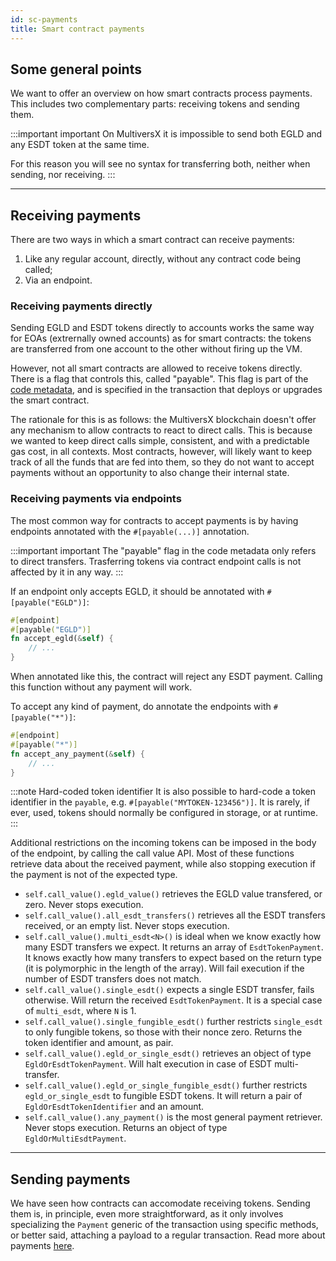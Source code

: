 ```yaml
---
id: sc-payments
title: Smart contract payments
---
```


[comment]: # (mx-abstract)

## Some general points

We want to offer an overview on how smart contracts process payments. This includes two complementary parts: receiving tokens and sending them.

:::important important
On MultiversX it is impossible to send both EGLD and any ESDT token at the same time.

For this reason you will see no syntax for transferring both, neither when sending, nor receiving.
:::

---

[comment]: # (mx-context-auto)

## Receiving payments

There are two ways in which a smart contract can receive payments:
1. Like any regular account, directly, without any contract code being called;
2. Via an endpoint.

[comment]: # (mx-context-auto)

### Receiving payments directly

Sending EGLD and ESDT tokens directly to accounts works the same way for EOAs (extrernally owned accounts) as for smart contracts: the tokens are transferred from one account to the other without firing up the VM.

However, not all smart contracts are allowed to receive tokens directly. There is a flag that controls this, called "payable". This flag is part of the [code metadata](/developers/data/code-metadata), and is specified in the transaction that deploys or upgrades the smart contract.

The rationale for this is as follows: the MultiversX blockchain doesn't offer any mechanism to allow contracts to react to direct calls. This is because we wanted to keep direct calls simple, consistent, and with a predictable gas cost, in all contexts. Most contracts, however, will likely want to keep track of all the funds that are fed into them, so they do not want to accept payments without an opportunity to also change their internal state.

[comment]: # (mx-context-auto)

### Receiving payments via endpoints

The most common way for contracts to accept payments is by having endpoints annotated with the `#[payable(...)]` annotation.

:::important important
The "payable" flag in the code metadata only refers to direct transfers. Trasferring tokens via contract endpoint calls is not affected by it in any way.
:::

If an endpoint only accepts EGLD, it should be annotated with `#[payable("EGLD")]`:

```rust
#[endpoint]
#[payable("EGLD")]
fn accept_egld(&self) {
	// ...
}
```

When annotated like this, the contract will reject any ESDT payment. Calling this function without any payment will work.

To accept any kind of payment, do annotate the endpoints with `#[payable("*")]`:

```rust
#[endpoint]
#[payable("*")]
fn accept_any_payment(&self) {
	// ...
}
```

:::note Hard-coded token identifier
It is also possible to hard-code a token identifier in the `payable`, e.g. `#[payable("MYTOKEN-123456")]`. It is rarely, if ever, used, tokens should normally be configured in storage, or at runtime.
:::

Additional restrictions on the incoming tokens can be imposed in the body of the endpoint, by calling the call value API. Most of these functions retrieve data about the received payment, while also stopping execution if the payment is not of the expected type.
- `self.call_value().egld_value()` retrieves the EGLD value transfered, or zero. Never stops execution.
- `self.call_value().all_esdt_transfers()` retrieves all the ESDT transfers received, or an empty list. Never stops execution.
- `self.call_value().multi_esdt<N>()` is ideal when we know exactly how many ESDT transfers we expect. It returns an array of `EsdtTokenPayment`. It knows exactly how many transfers to expect based on the return type (it is polymorphic in the length of the array). Will fail execution if the number of ESDT transfers does not match.
- `self.call_value().single_esdt()` expects a single ESDT transfer, fails otherwise. Will return the received `EsdtTokenPayment`. It is a special case of `multi_esdt`, where `N` is 1.
- `self.call_value().single_fungible_esdt()` further restricts `single_esdt` to only fungible tokens, so those with their nonce zero. Returns the token identifier and amount, as pair.
- `self.call_value().egld_or_single_esdt()` retrieves an object of type `EgldOrEsdtTokenPayment`. Will halt execution in case of ESDT multi-transfer.
- `self.call_value().egld_or_single_fungible_esdt()` further restricts `egld_or_single_esdt` to fungible ESDT tokens. It will return a pair of `EgldOrEsdtTokenIdentifier` and an amount.
- `self.call_value().any_payment()` is the most general payment retriever. Never stops execution. Returns an object of type `EgldOrMultiEsdtPayment`.

---

[comment]: # (mx-context-auto)

## Sending payments

We have seen how contracts can accomodate receiving tokens. Sending them is, in principle, even more straightforward, as it only involves specializing the `Payment` generic of the transaction using specific methods, or better said, attaching a payload to a regular transaction. Read more about payments [here](../../developers/transactions/tx-payment).